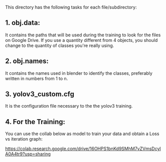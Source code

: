 This directory has the following tasks for each file/subdirectory:

## 1. obj.data: 
It contains the paths that will be used during the training to look for the files 
on Google Drive. If you use a quantity different from 4 objects, you should change to
the quantity of classes you're really using.

## 2. obj.names:
It contains the names used in blender to identify the classes, preferably written in numbers 
from 1 to n. 

## 3. yolov3_custom.cfg
It is the configuration file necessary to the the yolov3 training.


## 4. For the Training:
You can use the collab below as model to train your data and obtain a Loss vs iteration graph:

https://colab.research.google.com/drive/16OHPS1bnKd9SMhM7vZVmsDcyIA0A4tr9?usp=sharing
